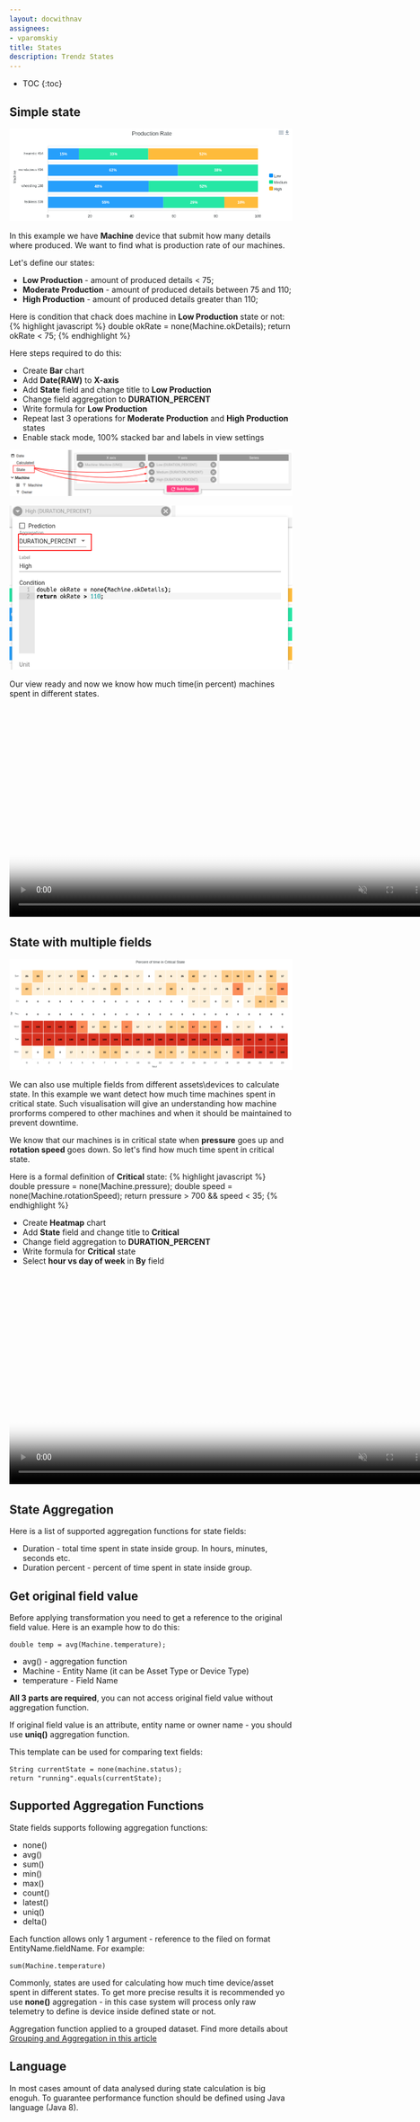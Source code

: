 ```yaml
---
layout: docwithnav
assignees:
- vparomskiy
title: States
description: Trendz States
---
```


* TOC
{:toc}


## Simple state

![image](/images/trendz/state-simple-view.png)

In this example we have **Machine** device that submit how many details where produced. We want to find what is 
production rate of our machines. 

Let's define our states:
* **Low Production** - amount of produced details < 75;
* **Moderate Production** - amount of produced details between 75 and 110;
* **High Production** - amount of produced details greater than 110;

Here is condition that chack does machine in **Low Production** state or not:
{% highlight javascript %}
    double okRate = none(Machine.okDetails);
    return okRate < 75;
{% endhighlight %}  

Here steps required to do this:
* Create **Bar** chart
* Add **Date(RAW)** to **X-axis**
* Add **State** field and change title to **Low Production**
* Change field aggregation to **DURATION_PERCENT**
* Write formula for **Low Production**
* Repeat last 3 operations for **Moderate Production** and **High Production** states
* Enable stack mode, 100% stacked bar and labels in view settings

![image](/images/trendz/state-simple-config-drop.png)

![image](/images/trendz/state-simple-config.png)

Our view ready and now we know how much time(in percent) machines spent in different states.

<div class="image-block">
    <div class="image-wrapper">
       <video poster="/images/trendz/state-simple-view.png" autoplay="" loop="" preload="auto" muted="" style="width: 750px">
            <source src="https://tb-videos.s3-us-west-1.amazonaws.com/trndz-state-duration-percent.webm" type="video/webm">                 
        </video> 
    </div>
</div>


## State with multiple fields

![image](/images/trendz/state-multiple-view.png)

We can also use multiple fields from different assets\devices to calculate state. In this example we want detect how 
much time machines spent in critical state. Such visualisation will give an understanding how machine prorforms compered to other machines 
and when it should be maintained to prevent downtime.

We know that our machines is in critical state when **pressure** goes up and **rotation speed** goes down. So let's find how 
much time spent in critical state.

Here is a formal definition of **Critical** state:
{% highlight javascript %}
    double pressure = none(Machine.pressure);
    double speed = none(Machine.rotationSpeed);
    return pressure > 700 && speed < 35;
{% endhighlight %}  

* Create **Heatmap** chart
* Add **State** field and change title to **Critical**
* Change field aggregation to **DURATION_PERCENT**
* Write formula for **Critical** state
* Select **hour vs day of week** in **By** field

<div class="image-block">
    <div class="image-wrapper">
       <video poster="/images/trendz/state-multiple-view.png" autoplay="" loop="" preload="auto" muted="" style="width: 750px">
            <source src="https://tb-videos.s3-us-west-1.amazonaws.com/trndz-state-multiple-heatmap.webm" type="video/webm">                 
        </video> 
    </div>
</div>

## State Aggregation

Here is a list of supported aggregation functions for state fields:
* Duration - total time spent in state inside group. In hours, minutes, seconds etc.
* Duration percent - percent of time spent in state inside group.

## Get original field value

Before applying transformation you need to get a reference to the original field value. Here is an example how to do this:

```
double temp = avg(Machine.temperature);
```

* avg() - aggregation function
* Machine - Entity Name (it can be Asset Type or Device Type)
* temperature - Field Name

**All 3 parts are required**, you can not access original field value without aggregation function. 

If original field value is an attribute, entity name or owner name - you should use **uniq()** aggregation function.

This template can be used for comparing text fields:

```
String currentState = none(machine.status);
return "running".equals(currentState);
```

## Supported Aggregation Functions

State fields supports following aggregation functions:

* none()
* avg()
* sum()
* min()
* max()
* count()
* latest()
* uniq()
* delta() 

Each function allows only 1 argument - reference to the filed on format EntityName.fieldName. For example:

```
sum(Machine.temperature)
```

Commonly, states are used for calculating how much time device/asset spent in different states. To get more precise results 
it is recommended yo use **none()** aggregation - in this case system will process only raw telemetry to define is device inside 
defined state or not.

Aggregation function applied to a grouped dataset. Find more details about [Grouping and Aggregation in this article](/docs/trendz/data-grouping-aggregation/)

## Language

In most cases amount of data analysed during state calculation is big enoguh. To guarantee performance function should be defined 
using Java language (Java 8).
